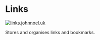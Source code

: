 # Links

[![links.johnnoel.uk](https://circleci.com/gh/johnnoel/links.johnnoel.uk.svg?style=shield)](https://links.johnnoel.uk)

Stores and organises links and bookmarks.